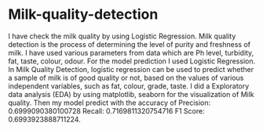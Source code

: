 # Milk-quality-detection
I have check  the milk quality by  using Logistic Regression. 
Milk quality detection is the process of determining the level of purity and freshness of milk. I have used various parameters from data which are Ph level, turbidity, fat, taste, colour, odour.
For the model prediction I used Logistic Regression. In Milk Quality Detection, logistic regression can be used to predict whether a sample of milk is of good quality or not, based on the values of various independent variables, such as fat, colour, grade, taste.
I did a Exploratory  data analysis (EDA) by using matplotlib, seaborn for the visualization of Milk quality.
Then my model predict with the accuracy of Precision: 0.6999090380100728
Recall: 0.7169811320754716
F1 Score: 0.6993923888711224.
